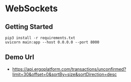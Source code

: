 # WebSockets
## Getting Started
```
pip3 install -r requirements.txt
uvicorn main:app --host 0.0.0.0 --port 8000
```

## Demo Url 
- https://api.ergoplatform.com/transactions/unconfirmed?limit=30&offset=0&sortBy=size&sortDirection=desc
